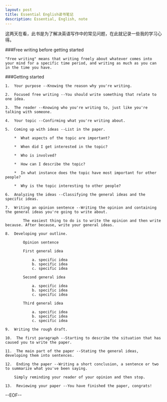 ```yaml
---
layout: post
title: Essential English读书笔记
description: Essential, English, note
---
```

这两天在看<Essential English>，此书是为了解决英语写作中的常见问题，在此就记录一些我的学习心得。

###Free writing before getting started

    "Free writing" means that writing freely about whatever comes into your mind for a specific time period, and writing as much as you can in the time you have.
   
 
###Getting started

    1.  Your purpose --Knowing the reason why you're writing.

    2.  Focused free writing --You should write something that relate to one idea.

    3.  The reader --Knowing who you're writing to, just like you're talking with someone.

    4.  Your topic --Confirming what you're writing about.

    5.  Coming up with ideas --List in the paper.

        *  What aspects of the topic are important?

        *  When did I get interested in the topic?

        *  Who is involved?

        *  How can I describe the topic?

        *  In what instance does the topic have most important for other people?

        *  Why is the topic interesting to other people?

    6.  Analyzing the ideas --Classifying the general ideas and the specific ideas.

    7.  Writing an opinion sentence --Writing the opinion and containing the general ideas you're going to write about.

            The easiest thing to do is to write the opinion and then write because. After because, write your general ideas.

    8.  Developing your outline.

            Opinion sentence

            First general idea

                a. specific idea
                b. specific idea
                c. specific idea
        
            Second general idea

                a. specific idea
                b. specific idea
                c. specific idea        

            Third general idea

                a. specific idea
                b. specific idea
                c. specific idea
    
    9.  Writing the rough draft.
 
    10.  The first paragraph --Starting to describe the situation that has caused you to write the paper.

    11.  The main part of the paper --Stating the general ideas, developing them into sentences.

    12.  Ending the paper --Writing a short conclusion, a sentence or two to summarize what you've been saying.

        Simply reminding your reader of your opinion and then stop.

    13.  Reviewing your paper --You have finished the paper, congrats! 



--EOF--
